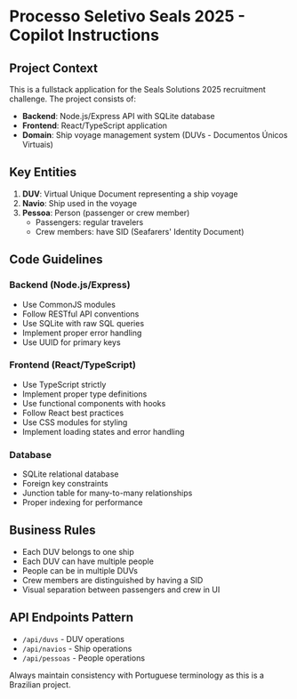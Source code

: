 # Processo Seletivo Seals 2025 - Copilot Instructions

<!-- Use this file to provide workspace-specific custom instructions to Copilot. For more details, visit https://code.visualstudio.com/docs/copilot/copilot-customization#_use-a-githubcopilotinstructionsmd-file -->

## Project Context

This is a fullstack application for the Seals Solutions 2025 recruitment challenge. The project consists of:

- **Backend**: Node.js/Express API with SQLite database
- **Frontend**: React/TypeScript application
- **Domain**: Ship voyage management system (DUVs - Documentos Únicos Virtuais)

## Key Entities

1. **DUV**: Virtual Unique Document representing a ship voyage
2. **Navio**: Ship used in the voyage  
3. **Pessoa**: Person (passenger or crew member)
   - Passengers: regular travelers
   - Crew members: have SID (Seafarers' Identity Document)

## Code Guidelines

### Backend (Node.js/Express)
- Use CommonJS modules
- Follow RESTful API conventions
- Use SQLite with raw SQL queries
- Implement proper error handling
- Use UUID for primary keys

### Frontend (React/TypeScript)
- Use TypeScript strictly
- Implement proper type definitions
- Use functional components with hooks
- Follow React best practices
- Use CSS modules for styling
- Implement loading states and error handling

### Database
- SQLite relational database
- Foreign key constraints
- Junction table for many-to-many relationships
- Proper indexing for performance

## Business Rules
- Each DUV belongs to one ship
- Each DUV can have multiple people
- People can be in multiple DUVs
- Crew members are distinguished by having a SID
- Visual separation between passengers and crew in UI

## API Endpoints Pattern
- `/api/duvs` - DUV operations
- `/api/navios` - Ship operations  
- `/api/pessoas` - People operations

Always maintain consistency with Portuguese terminology as this is a Brazilian project.
